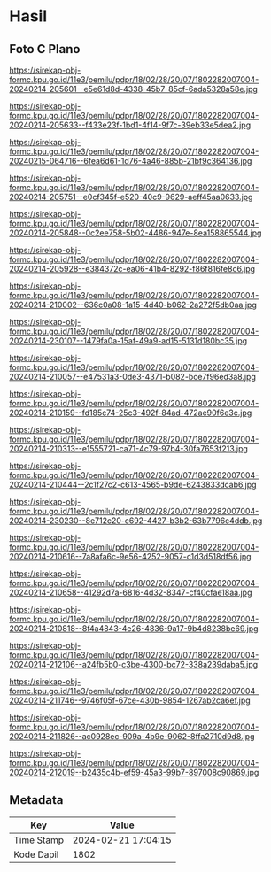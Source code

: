 # Hasil

## Foto C Plano

https://sirekap-obj-formc.kpu.go.id/11e3/pemilu/pdpr/18/02/28/20/07/1802282007004-20240214-205601--e5e61d8d-4338-45b7-85cf-6ada5328a58e.jpg

https://sirekap-obj-formc.kpu.go.id/11e3/pemilu/pdpr/18/02/28/20/07/1802282007004-20240214-205633--f433e23f-1bd1-4f14-9f7c-39eb33e5dea2.jpg

https://sirekap-obj-formc.kpu.go.id/11e3/pemilu/pdpr/18/02/28/20/07/1802282007004-20240215-064716--6fea6d61-1d76-4a46-885b-21bf9c364136.jpg

https://sirekap-obj-formc.kpu.go.id/11e3/pemilu/pdpr/18/02/28/20/07/1802282007004-20240214-205751--e0cf345f-e520-40c9-9629-aeff45aa0633.jpg

https://sirekap-obj-formc.kpu.go.id/11e3/pemilu/pdpr/18/02/28/20/07/1802282007004-20240214-205848--0c2ee758-5b02-4486-947e-8ea158865544.jpg

https://sirekap-obj-formc.kpu.go.id/11e3/pemilu/pdpr/18/02/28/20/07/1802282007004-20240214-205928--e384372c-ea06-41b4-8292-f86f816fe8c6.jpg

https://sirekap-obj-formc.kpu.go.id/11e3/pemilu/pdpr/18/02/28/20/07/1802282007004-20240214-210002--636c0a08-1a15-4d40-b062-2a272f5db0aa.jpg

https://sirekap-obj-formc.kpu.go.id/11e3/pemilu/pdpr/18/02/28/20/07/1802282007004-20240214-230107--1479fa0a-15af-49a9-ad15-5131d180bc35.jpg

https://sirekap-obj-formc.kpu.go.id/11e3/pemilu/pdpr/18/02/28/20/07/1802282007004-20240214-210057--e47531a3-0de3-4371-b082-bce7f96ed3a8.jpg

https://sirekap-obj-formc.kpu.go.id/11e3/pemilu/pdpr/18/02/28/20/07/1802282007004-20240214-210159--fd185c74-25c3-492f-84ad-472ae90f6e3c.jpg

https://sirekap-obj-formc.kpu.go.id/11e3/pemilu/pdpr/18/02/28/20/07/1802282007004-20240214-210313--e1555721-ca71-4c79-97b4-30fa7653f213.jpg

https://sirekap-obj-formc.kpu.go.id/11e3/pemilu/pdpr/18/02/28/20/07/1802282007004-20240214-210444--2c1f27c2-c613-4565-b9de-6243833dcab6.jpg

https://sirekap-obj-formc.kpu.go.id/11e3/pemilu/pdpr/18/02/28/20/07/1802282007004-20240214-230230--8e712c20-c692-4427-b3b2-63b7796c4ddb.jpg

https://sirekap-obj-formc.kpu.go.id/11e3/pemilu/pdpr/18/02/28/20/07/1802282007004-20240214-210616--7a8afa6c-9e56-4252-9057-c1d3d518df56.jpg

https://sirekap-obj-formc.kpu.go.id/11e3/pemilu/pdpr/18/02/28/20/07/1802282007004-20240214-210658--41292d7a-6816-4d32-8347-cf40cfae18aa.jpg

https://sirekap-obj-formc.kpu.go.id/11e3/pemilu/pdpr/18/02/28/20/07/1802282007004-20240214-210818--8f4a4843-4e26-4836-9a17-9b4d8238be69.jpg

https://sirekap-obj-formc.kpu.go.id/11e3/pemilu/pdpr/18/02/28/20/07/1802282007004-20240214-212106--a24fb5b0-c3be-4300-bc72-338a239daba5.jpg

https://sirekap-obj-formc.kpu.go.id/11e3/pemilu/pdpr/18/02/28/20/07/1802282007004-20240214-211746--9746f05f-67ce-430b-9854-1267ab2ca6ef.jpg

https://sirekap-obj-formc.kpu.go.id/11e3/pemilu/pdpr/18/02/28/20/07/1802282007004-20240214-211826--ac0928ec-909a-4b9e-9062-8ffa2710d9d8.jpg

https://sirekap-obj-formc.kpu.go.id/11e3/pemilu/pdpr/18/02/28/20/07/1802282007004-20240214-212019--b2435c4b-ef59-45a3-99b7-897008c90869.jpg


## Metadata

| Key        | Value               |
| ---------- | ------------------- |
| Time Stamp | 2024-02-21 17:04:15 |
| Kode Dapil | 1802                |



